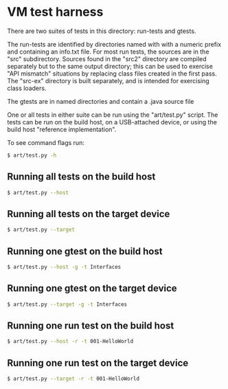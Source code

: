 # VM test harness

There are two suites of tests in this directory: run-tests and gtests.

The run-tests are identified by directories named with with a numeric
prefix and containing an info.txt file. For most run tests, the
sources are in the "src" subdirectory. Sources found in the "src2"
directory are compiled separately but to the same output directory;
this can be used to exercise "API mismatch" situations by replacing
class files created in the first pass. The "src-ex" directory is
built separately, and is intended for exercising class loaders.

The gtests are in named directories and contain a .java source file

One or all tests in either suite can be run using the "art/test.py"
script. The tests can be run on the build host, on a USB-attached
device, or using the build host "reference implementation".

To see command flags run:

```sh
$ art/test.py -h
```

## Running all tests on the build host

```sh
$ art/test.py --host
```

## Running all tests on the target device

```sh
$ art/test.py --target
```

## Running one gtest on the build host

```sh
$ art/test.py --host -g -t Interfaces
```

## Running one gtest on the target device

```sh
$ art/test.py --target -g -t Interfaces
```

## Running one run test on the build host

```sh
$ art/test.py --host -r -t 001-HelloWorld
```

## Running one run test on the target device

```sh
$ art/test.py --target -r -t 001-HelloWorld
```
